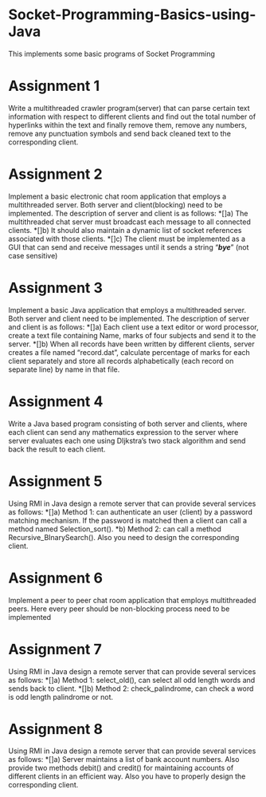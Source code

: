 # Socket-Programming-Basics-using-Java
This implements some basic programs of Socket Programming
 
# Assignment 1
Write a multithreaded crawler program(server) that can parse certain text information with respect to different clients and find out the total number of hyperlinks within the text and finally remove them, remove any numbers, remove any punctuation symbols and send back cleaned text to the corresponding client.


# Assignment 2
Implement a basic electronic chat room application that employs a multithreaded server. Both server and client(blocking) need to be implemented. The description of server and client is as follows: 
 *[]a) The multithreaded chat server must broadcast each message to all connected clients. 
 *[]b) It should also maintain a dynamic list of socket references associated with those clients. 
 *[]c) The client must be implemented as a GUI that can send and receive messages until it sends a string “***bye***” (not case sensitive) 

# Assignment 3
Implement a basic Java application that employs a multithreaded server. Both server and client need to be implemented. The description of server and client is as follows: 
 *[]a) Each client use a text editor or word processor, create a text file containing Name, marks of four subjects and send it to the server. 
 *[]b) When all records have been written by different clients, server creates a file named “record.dat”, calculate percentage of marks for each client separately and store all records alphabetically (each record on separate line) by name in that file. 

# Assignment 4
Write a Java based program consisting of both server and clients, where each client can send any mathematics expression to the server where server evaluates each one using DIjkstra’s two stack algorithm and send back the result to each client. 

# Assignment 5
Using RMI in Java design a remote server that can provide several services as follows: 
 *[]a) Method 1: can authenticate an user (client) by a password matching mechanism. If the password is matched then a client can call a method named Selection_sort(). 
 *b) Method 2: can call a method Recursive_BInarySearch(). Also you need to design the corresponding client. 

# Assignment 6
Implement a peer to peer chat room application that employs multithreaded peers. Here every peer should be non-blocking process need to be implemented

# Assignment 7
Using RMI in Java design a remote server that can provide several services as follows: 
 *[]a) Method 1: select_old(), can select all odd length words and sends back to client. 
 *[]b) Method 2: check_palindrome, can check a word is odd length palindrome or not. 

# Assignment 8
Using RMI in Java design a remote server that can provide several services as follows: 
 *[]a) Server maintains a list of bank account numbers. Also provide two methods debit() and credit() for maintaining accounts of different clients in an efficient way. Also you have to properly design the corresponding client.  
 
